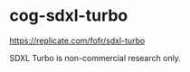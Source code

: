 # cog-sdxl-turbo

https://replicate.com/fofr/sdxl-turbo

SDXL Turbo is non-commercial research only.
